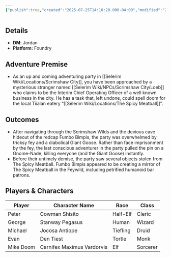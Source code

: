 ```yaml
---
{"publish":true,"created":"2025-07-25T14:10:28.000-04:00","modified":"2025-07-27T17:21:55.480-04:00","published":"2025-07-27T17:21:55.480-04:00","cssclasses":"","DM":"Jordan","Players":["Peter","George","Michael","Evan","Mike Doom"],"Platform":"Foundry"}
---
```


## Details
- **DM**: Jordan
- **Platform:** Foundry

## Adventure Premise
- As an up and coming adventuring party in [[Selerim Wiki/Locations/Scrimshaw City]], you have been approached by a mysterious stranger named [[Selerim Wiki/NPCs/Scrimshaw City/Loeb]] who claims to be the Interim Chief Operating Officer of a well known business in the city. He has a task that, left undone, could spell doom for the local Tiialan eatery “[[Selerim Wiki/Locations/The Spicy Meatball]]”.

## Outcomes
- After navigating through the Scrimshaw Wilds and the devious cave hideout of the redcap Fumbo Bimpis, the party was overwhelmed by tricksy fey and a diabolical Giant Goose. Rather than face imprisonment by the fey, the last conscious adventurer in the party pulled the pin on a Gnome-Nade, killing everyone (and the Giant Goose) instantly.
- Before their untimely demise, the party saw several objects stolen from The Spicy Meatball. Fumbo Bimpis appeared to be creating a mirror of The Spicy Meatball in the Feywild, including petrified humanoid bar patrons.

## Players & Characters
| Player              | Character Name             | Race     | Class    |
| ------------------- | -------------------------- | -------- | -------- |
| Peter | Cowman Shisito             | Half-Elf | Cleric   |
| George | Stanway Pegasus            | Human    | Wizard   |
| Michael | Jocosa Antiope             | Tiefling | Druid    |
| Evan | Den Tiest                  | Tortle   | Monk     |
| Mike Doom | Carnifex Maximus Vardorvis | Elf      | Sorcerer |
